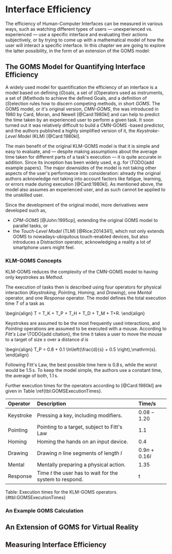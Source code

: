# Interface Efficiency

The efficiency of Human-Computer Interfaces can be measured in various ways, such as watching different types of users — unexperienced vs. experienced — use a specific interface and evaluating their actions subjectively, or by trying to come up with a mathematical model of how the user will interact a specific interface. In this chapter we are going to explore the latter possibility, in the form of an extension of the GOMS model:

## The GOMS Model for Quantifying Interface Efficiency

A widely used model for quantification the efficiency of an interface is a model based on defining (_G_)oals, a set of (_O_)perators used as instruments, a set of (_M_)ethods to achieve the defined Goals, and a definition of (_S_)election rules how to discern competing methods, in short _GOMS_. The GOMS model, or it's original version, _CMN-GOMS_, the  was introduced in 1980 by Card, Moran, and Newell [@Card:1980kl] and can help to predict the time taken by an experienced user to perform a given task. It soon turned out it was relatively difficult to build a CMN-GOMS -based predictor, and the authors published a highly simplified version of it, the _Keystroke-Level Model_ (KLM) [@Card:1980kl].

The main benefit of the original KLM-GOMS model is that it is simple and easy to evaluate, and — despite making assumptions about the average time taken for different parts of a task's execution — it is quite accurate in addition. Since its inception has been widely used, e.g. for \TODO{add example papers}. The major downsides of the model is not taking other aspects of the user's performance into consideration: already the original authors acknowledge not taking into account factors like fatigue, learning, or errors made during execution [@Card:1980kl]. As mentioned above, the model also assumes an experienced user, and as such cannot be applied to the unskilled user.

Since the development of the original model, more derivatives were developed such as, 

* _CPM-GOMS_ [@John:1995cp], extending the original GOMS model to parallel tasks, or
* the _Touch-Level Model_ (TLM) [@Rice:2014341], which not only extends GOMS to nowadays-ubiquitous touch-enabled devices, but also introduces a Distraction operator, acknowledging a reality a lot of smartphone users might feel. 

### KLM-GOMS Concepts

KLM-GOMS reduces the complexity of the CMN-GOMS model to having only keystrokes as _Method_. 

The execution of tasks then is described using four operators for physical interaction (_Keystroking_, _Pointing_, _Homing_, and _Drawing_), one _Mental_ operator, and one _Response_ operator. The model defines the total execution time $T$ of a task as

\begin{align}
T = T_K + T_P + T_H + T_D + T_M + T+R.
\end{align}

Keystrokes are assumed to be the most frequently used interactions, and _Pointing_ operations are assumed to be executed with a mouse. According to _Fitt's Law_ \TODO{add citation}, the time it takes a user to move the mouse to a target of size $s$ over a distance $d$ is

\begin{align}
T_P = 0.8 + 0.1 \ln\left(\frac{d}{s} + 0.5 \right)\,\mathrm{s}.
\end{align}

Following Fitt's Law, the best possible time here is $0.8\,\mathrm{s}$, while the worst would be $1.5\,\mathrm{s}$. To keep the model simple, the authors use a constant time, the average of both, $1.1\,\mathrm{s}$.

Further execution times for the operators according to [@Card:1980kl] are given in Table \ref{tbl:GOMSExecutionTimes}.

| Operator | Description | Time/s |
|:--|:--|:--|
| Keystroke | Pressing a key, including modifiers. | $0.08 - 1.20$ |
| Pointing | Pointing to a target, subject to Fitt's Law | $1.1$ |
| Homing | Homing the hands on an input device. | $0.4$ |
| Drawing | Drawing $n$ line segments of length $l$ | $0.9n + 0.16l$ |
| Mental | Mentally preparing a physical action. | $1.35$ |
| Response | Time $t$ the user has to wait for the system to respond. | t |

Table: Execution times for the KLM-GOMS operators. {#tbl:GOMSExecutionTimes}


### An Example GOMS Calculation

## An Extension of GOMS for Virtual Reality

## Measuring Interface Efficiency



